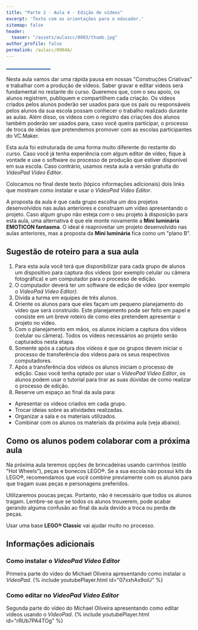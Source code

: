 ```yaml
---
title: "Parte 2 - Aula 4 - Edição de vídeos"
excerpt: 'Texto com as orientações para o educador.'
sitemap: false
header: 
  teaser: "/assets/aulascc/0003/thumb.jpg" 
author_profile: false
permalink: /aulacc/0004A/
---
```

![Linha separadora](/assets/images/line.jpg)

Nesta aula vamos dar uma rápida pausa em nossas "Construções Criativas" e trabalhar com a produção de vídeos. Saber gravar e editar vídeos será fundamental no restante do curso. Queremos que, com o seu apoio, os alunos registrem, publiquem e compartilhem cada criação. Os vídeos criados pelos alunos poderão ser usados para que os pais ou responsáveis pelos alunos da sua escola possam conhecer o trabalho realizado durante as aulas.
Além disso, os vídeos com o registro das criações dos alunos também poderão ser usados para, caso você queira participar, o processo de troca de ideias que pretendemos promover com  as escolas participantes do VC.Maker. 

Esta aula foi estruturada de uma forma muito diferente do restante do curso. Caso você já tenha experiência com algum editor de vídeo, fique à vontade e use o software ou processo de produção que estiver disponível em sua escola. Caso contrário, usamos nesta aula a versão gratuita do *VideoPad Video Editor*. 

Colocamos no final deste texto (tópico informações adicionais) dois links que mostram como instalar e usar o *VideoPad Video Editor*. 

A proposta da aula é que cada grupo escolha um dos projetos desenvolvidos nas aulas anteriores e construam um vídeo apresentando o projeto. Caso algum grupo não esteja com o seu projeto à disposição para esta aula, uma alternativa é que ele monte novamente a **Mini luminária EMOTICON fantasma**. O ideal é reaproveitar um projeto desenvolvido nas aulas anteriores, mas a proposta da **Mini luminária** fica como um "plano B".

## Sugestão de roteiro para a sua aula
1. Para esta aula você terá que disponibilizar para cada grupo de alunos um dispositivo para captura dos vídeos (por exemplo celular ou câmera fotográfica) e um computador para o processo de edição.
1. O computador deverá ter um software de edição de vídeo (por exemplo o *VideoPad Video Editor)*.
1. Divida a turma em equipes de três alunos.
1. Oriente os alunos para que eles façam um pequeno planejamento do vídeo que será construído. Este planejamento pode ser feito em papel e consiste em um breve roteiro de como eles pretendem apresentar o projeto no vídeo.
1. Com o planejamento em mãos, os alunos iniciam a captura dos vídeos (celular ou câmera). Todos os vídeos necessários ao projeto serão capturados nesta etapa.
1. Somente após a captura dos vídeos é que os grupos devem iniciar o processo de transferência dos vídeos para os seus respectivos computadores.
1. Após a transferência dos vídeos os alunos iniciam o processo de edição. Caso você tenha optado por usar o *VideoPad Video Editor*, os alunos podem usar o tutorial para tirar as suas dúvidas de como realizar o processo de edição.
1. Reserve um espaço ao final da aula para:
  * Apresentar os vídeos criados em cada grupo.
  * Trocar ideias sobre as atividades realizadas.
  * Organizar a sala e os materiais utilizados.
  * Combinar com os alunos os materiais da próxima aula (veja abaixo).

## Como os alunos podem colaborar com a próxima aula
Na próxima aula teremos opções de brincadeiras usando carrinhos (estilo "Hot Wheels"), peças e bonecos LEGO&reg;.
Se a sua escola não possui kits da LEGO&reg;, recomendamos que você combine previamente com os alunos para que tragam suas peças e personagens preferidos.

Utilizaremos poucas peças. Portanto, não é necessário que todos os alunos tragam. Lembre-se que se todos os alunos trouxerem, pode acabar gerando alguma confusão ao final da aula devido a troca ou perda de peças. 

Usar uma base **LEGO&reg; Classic** vai ajudar muito no processo.

## Informações adicionais
### Como instalar o *VideoPad Video Editor*
Primeira parte do vídeo do Michael Oliveira apresentando como instalar o *VideoPad*.
{% include youtubePlayer.html id="07xxhAx9oiU" %}
### Como editar no *VideoPad Video Editor*
Segunda parte do vídeo do Michael Oliveira apresentando como editar vídeos usando o *VideoPad*.
{% include youtubePlayer.html id="rRUb7PA4TOg" %}
